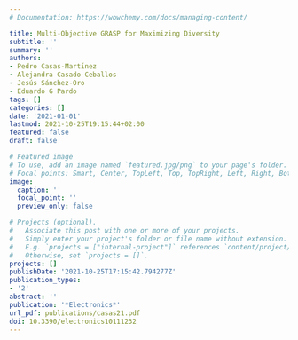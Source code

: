 ```yaml
---
# Documentation: https://wowchemy.com/docs/managing-content/

title: Multi-Objective GRASP for Maximizing Diversity
subtitle: ''
summary: ''
authors:
- Pedro Casas-Martı́nez
- Alejandra Casado-Ceballos
- Jesús Sánchez-Oro
- Eduardo G Pardo
tags: []
categories: []
date: '2021-01-01'
lastmod: 2021-10-25T19:15:44+02:00
featured: false
draft: false

# Featured image
# To use, add an image named `featured.jpg/png` to your page's folder.
# Focal points: Smart, Center, TopLeft, Top, TopRight, Left, Right, BottomLeft, Bottom, BottomRight.
image:
  caption: ''
  focal_point: ''
  preview_only: false

# Projects (optional).
#   Associate this post with one or more of your projects.
#   Simply enter your project's folder or file name without extension.
#   E.g. `projects = ["internal-project"]` references `content/project/deep-learning/index.md`.
#   Otherwise, set `projects = []`.
projects: []
publishDate: '2021-10-25T17:15:42.794277Z'
publication_types:
- '2'
abstract: ''
publication: '*Electronics*'
url_pdf: publications/casas21.pdf
doi: 10.3390/electronics10111232
---
```

